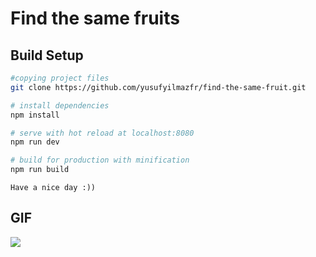 # Find the same fruits

 ## Build Setup

``` bash
#copying project files
git clone https://github.com/yusufyilmazfr/find-the-same-fruit.git

# install dependencies
npm install

# serve with hot reload at localhost:8080
npm run dev

# build for production with minification
npm run build
```
 <code>Have a nice day :)) </code>

## GIF


![
](https://im.ezgif.com/tmp/ezgif-1-df4f21133445.gif)
